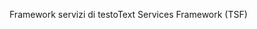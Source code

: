 <span data-ttu-id="d7fe0-101">Framework servizi di testo</span><span class="sxs-lookup"><span data-stu-id="d7fe0-101">Text Services Framework (TSF)</span></span>